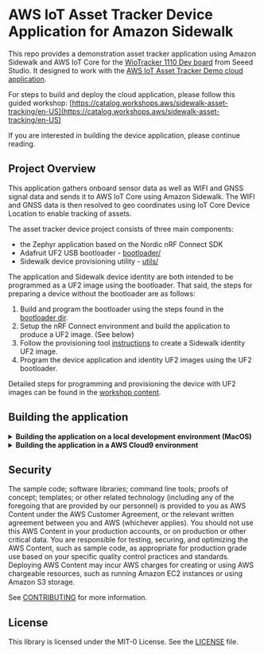 # AWS IoT Asset Tracker Device Application for Amazon Sidewalk 

This repo provides a demonstration asset tracker application using Amazon Sidewalk and AWS IoT Core for the [WioTracker 1110 Dev board](https://www.seeedstudio.com/Wio-Tracker-1110-Dev-Board-p-5799.html) from Seeed Studio.  It designed to work with the [AWS IoT Asset Tracker Demo cloud application](https://github.com/aws-samples/aws-iot-asset-tracker-demo).

For steps to build and deploy the cloud application, please follow this guided workshop: [https://catalog.workshops.aws/sidewalk-asset-tracking/en-US](https://catalog.workshops.aws/sidewalk-asset-tracking/en-US)

If you are interested in building the device application, please continue reading.

## Project Overview

This application gathers onboard sensor data as well as WIFI and GNSS signal data and sends it to AWS IoT Core using Amazon Sidewalk.  The WIFI and GNSS data is then resolved to geo coordinates using IoT Core Device Location to enable tracking of assets.

The asset tracker device project consists of three main components:
- the Zephyr application based on the Nordic nRF Connect SDK
- Adafruit UF2 USB bootloader - [bootloader/](https://github.com/aws-samples/wm1110-asset-tracker/tree/main/bootloader)
- Sidewalk device provisioning utility - [utils/](https://github.com/aws-samples/wm1110-asset-tracker/main/dev/utils)

The application and Sidewalk device identity are both intended to be programmed as a UF2 image using the bootloader.  That said, the steps for preparing a device without the bootloader are as follows:

1) Build and program the bootloader using the steps found in the [bootloader dir](https://github.com/aws-samples/wm1110-asset-tracker/tree/main/bootloader).
2) Setup the nRF Connect environment and build the application to produce a UF2 image. (See below)
3) Follow the provisioning tool [instructions](./utils/README.md) to create a Sidewalk identity UF2 image. 
4) Program the device application and identity UF2 images using the UF2 bootloader.

Detailed steps for programming and provisioning the device with UF2 images can be found in the [workshop content](https://catalog.workshops.aws/sidewalk-asset-tracking/en-US/002-device-setup/001-programming).


## Building the application

<details>
    <summary><b>Building the application on a local development environment (MacOS) </b></summary>

   - STEP 1: install the nRF Connect SDK
       - [automatically](https://developer.nordicsemi.com/nRF_Connect_SDK/doc/latest/nrf/installation/assistant.html) (recommended)
       - [manually](https://developer.nordicsemi.com/nRF_Connect_SDK/doc/latest/nrf/installation/installing.html)

   - STEP 2: Open terminal for the v2.5.0 SDK from the nRF Connect Toolchain Manager

   - STEP 3: In the terminal, enable the Sidewalk SDK and install the requirements from the root of the Nordic SDK (ex. '/opt/nordic/ncs/v2.5.0/')
       ```bash
       west config manifest.group-filter "+sidewalk"
       west update
       ```
       ```bash
       pip install -r sidewalk/requirements.txt
       ```

   - STEP 4: Clone the asset tracker application firmware to the samples dir in the sidewalk sdk
       ```bash
       git clone --recurse-submodules https://github.com/aws-samples/wm1110-asset-tracker sidewalk/samples/wm1110-asset-tracker
       ```

   - STEP 5: Apply the Semtech LR1110 patch and copy in the libraries from the root of the sidewalk sdk dir
       ```bash
       cd sidewalk/
       patch -p1 < samples/wm1110-asset-tracker/SWDR006/nRF52840_LR11xx_driver_v010000.diff
       cp samples/wm1110-asset-tracker/SWDR006/lib*.a lib/lora_fsk/
       ```  

   - STEP 6: Build the WM1110 application firmware
       ```bash
       cd samples/wm1110-asset-tracker/
       west build -b wio_tracker_1110 -- -DRADIO=LR1110 -DBOARD_ROOT=.
       ```
    
   The UF2 image for the application will be found here:  `build/zephyr/AssetTrackerDeviceApp.uf2`
</details>

<details>
    <summary><b>Building the application in a AWS Cloud9 environment </b></summary>

- From an appropriately sized C9/EC2 instance (ex c5.xlarge) using Ubuntu 22.04, execute the following to install - 
    - nRF Connect SDK v2.5.0 (in ~/ncs)
    - Zephyr (in ~/ncs/zephyr)
    - west (in ~/.local/bin)
    - Zephyr SDK v0.16.4 (in ~/zephyr-sdk-0.16.4)
    - Sidewalk SDK v1.15.0 (in ~/ncs/sidewalk)

**NOTE:** The build environment requires at least 20GB of storage.  For a newly created C9 env (10GB default), you will need to resize the EBS volume to 20GB or larger by following [these instructions](https://docs.aws.amazon.com/cloud9/latest/user-guide/move-environment.html#move-environment-resize). 

```bash
cd ~
# install nRF Connect SDK
wget https://apt.kitware.com/kitware-archive.sh
sudo bash kitware-archive.sh
rm kitware-archive.sh
sudo apt install --no-install-recommends git cmake ninja-build gperf ccache dfu-util device-tree-compiler wget python3-dev python3-pip python3-setuptools python3-tk python3-wheel xz-utils file make gcc gcc-multilib g++-multilib libsdl2-dev libmagic1
```

```bash
# install west
pip3 install --user west
echo 'export PATH=~/.local/bin:"$PATH"' >> ~/.bashrc
source ~/.bashrc
```

```bash
# get the nRF Connect SDK
mkdir -p ~/ncs
cd ~/ncs
west init -m https://github.com/nrfconnect/sdk-nrf --mr v2.5.0
west update
west zephyr-export
```

```bash
# additional dependencies
pip3 install --user -r zephyr/scripts/requirements.txt
pip3 install --user -r nrf/scripts/requirements.txt
pip3 install --user -r bootloader/mcuboot/scripts/requirements.txt
```

```bash
# install zephyr SDK
cd ~
wget https://github.com/zephyrproject-rtos/sdk-ng/releases/download/v0.16.4/zephyr-sdk-0.16.4_linux-x86_64.tar.xz
wget -O - https://github.com/zephyrproject-rtos/sdk-ng/releases/download/v0.16.4/sha256.sum | shasum --check --ignore-missing
tar xvf zephyr-sdk-0.16.4_linux-x86_64.tar.xz
rm zephyr-sdk-0.16.4_linux-x86_64.tar.xz
cd ~/zephyr-sdk-0.16.4
./setup.sh
```

```bash
# enable the Sidewalk SDK and install the requirements
cd ~/ncs
west config manifest.group-filter "+sidewalk"
west update

pip install -r sidewalk/requirements.txt
```

```bash
# clone the wm1110-asset-tracker repo into the sidewalk samples dir
cd ~/ncs
git clone --recurse-submodules https://github.com/aws-samples/wm1110-asset-tracker sidewalk/samples/wm1110-asset-tracker
```

```bash
# apply the LR1110 patch to the sidewalk SDK and copy in the LR11xx libraries
cd ~/ncs/sidewalk
patch -p1 < samples/wm1110-asset-tracker/SWDR006/nRF52840_LR11xx_driver_v010000.diff
cp samples/wm1110-asset-tracker/SWDR006/lib*.a lib/lora_fsk/
```

```bash
# build it
cd ~/ncs/sidewalk/samples/wm1110-asset-tracker
export ZEPHYR_TOOLCHAIN_VARIANT=zephyr
export ZEPHYR_BASE=~/ncs/zephyr
export ZEPHYR_SDK_INSTALL_DIR=~/zephyr-sdk-0.16.4
west build -b wio_tracker_1110 -- -DRADIO=LR1110 -DBOARD_ROOT=.
```

The UF2 image for the application will be found here:  `~/ncs/sidewalk/samples/wm1110-asset-tracker/build/zephyr/AssetTrackerDeviceApp.uf2`
</details>

## Security

The sample code; software libraries; command line tools; proofs of concept; templates; or other related technology (including any of the foregoing that are provided by our personnel) is provided to you as AWS Content under the AWS Customer Agreement, or the relevant written agreement between you and AWS (whichever applies). You should not use this AWS Content in your production accounts, or on production or other critical data. You are responsible for testing, securing, and optimizing the AWS Content, such as sample code, as appropriate for production grade use based on your specific quality control practices and standards. Deploying AWS Content may incur AWS charges for creating or using AWS chargeable resources, such as running Amazon EC2 instances or using Amazon S3 storage.

See [CONTRIBUTING](CONTRIBUTING.md#security-issue-notifications) for more information.

## License

This library is licensed under the MIT-0 License. See the [LICENSE](LICENSE) file.







